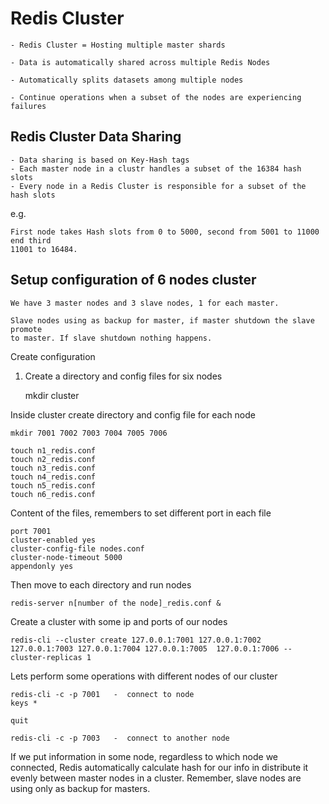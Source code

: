 # Redis Cluster

    - Redis Cluster = Hosting multiple master shards

    - Data is automatically shared across multiple Redis Nodes

    - Automatically splits datasets among multiple nodes

    - Continue operations when a subset of the nodes are experiencing failures

## Redis Cluster Data Sharing

    - Data sharing is based on Key-Hash tags
    - Each master node in a clustr handles a subset of the 16384 hash slots
    - Every node in a Redis Cluster is responsible for a subset of the hash slots

e.g.

    First node takes Hash slots from 0 to 5000, second from 5001 to 11000 end third
    11001 to 16484.

## Setup configuration of 6 nodes cluster

    We have 3 master nodes and 3 slave nodes, 1 for each master.
    
    Slave nodes using as backup for master, if master shutdown the slave promote
    to master. If slave shutdown nothing happens.

Create configuration 

1. Create a directory and config files for six nodes
   
    mkdir cluster

Inside cluster create directory and config file for each node

    mkdir 7001 7002 7003 7004 7005 7006
   
    touch n1_redis.conf
    touch n2_redis.conf
    touch n3_redis.conf
    touch n4_redis.conf
    touch n5_redis.conf
    touch n6_redis.conf
    
Content of the files, remembers to set different port in each file

    port 7001
    cluster-enabled yes
    cluster-config-file nodes.conf
    cluster-node-timeout 5000
    appendonly yes

Then move to each directory and run nodes

    redis-server n[number of the node]_redis.conf &

Create a cluster with some ip and ports of our nodes

    redis-cli --cluster create 127.0.0.1:7001 127.0.0.1:7002 127.0.0.1:7003 127.0.0.1:7004 127.0.0.1:7005  127.0.0.1:7006 --cluster-replicas 1

Lets perform some operations with different nodes of our cluster

    redis-cli -c -p 7001   -  connect to node
    keys *
    
    quit 

    redis-cli -c -p 7003   -  connect to another node

If we put information in some node, regardless to which node we connected, Redis 
automatically calculate hash for our info in distribute it evenly between master
nodes in a cluster. Remember, slave nodes are using only as backup for masters.
